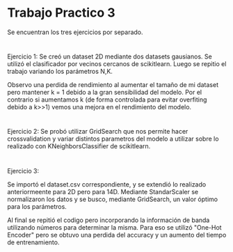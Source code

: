 # Trabajo Practico 3
Se encuentran los tres ejercicios por separado.
#
Ejercicio 1:
Se creó un dataset 2D mediante dos datasets gausianos. Se utilizó el clasificador por vecinos cercanos de scikitlearn. 
Luego se repitio el trabajo variando los parámetros N,K.

Observo una perdida de rendimiento al aumentar el tamaño de mi dataset pero mantener k = 1 debido a la gran sensibilidad del modelo.
Por el contrario si aumentamos k (de forma controlada para evitar overfiting debido a k>>1) vemos una mejora en el rendimiento del modelo.
#
Ejercicio 2:
Se probó utilizar GridSearch que nos permite hacer crossvalidation y variar distintos parametros del modelo a utilizar sobre
lo realizado con KNeighborsClassifier de scikitlearn.

#
Ejercicio 3:

Se importó el dataset.csv correspondiente, y se extendió lo realizado anteriormeente para 2D pero para 14D.
Mediante StandarScaler se normalizaron los datos y se busco, mediante GridSearch, un valor óptimo para los parámetros.

Al final se repitió el codigo pero incorporando la información de banda utilizando números para determinar la misma. Para eso se utilizó "One-Hot Encoder" pero se obtuvo una perdida del accuracy y un aumento del tiempo de entrenamiento.
